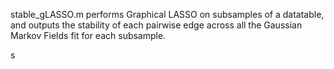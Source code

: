 stable_gLASSO.m performs Graphical LASSO on subsamples of a datatable, and outputs the stability of each pairwise edge across all the Gaussian Markov Fields fit for each subsample.

s
